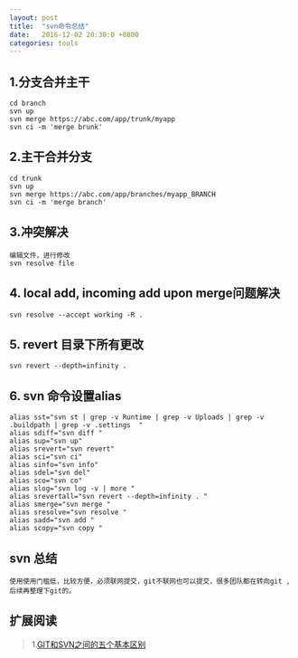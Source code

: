 ```yaml
---
layout: post
title:  "svn命令总结"
date:   2016-12-02 20:30:0 +0800
categories: tools
---
```


## 1.分支合并主干  
	cd branch
	svn up
	svn merge https://abc.com/app/trunk/myapp
	svn ci -m 'merge brunk'
	 
## 2.主干合并分支
	cd trunk
	svn up
	svn merge https://abc.com/app/branches/myapp_BRANCH
	svn ci -m 'merge branch'  

## 3.冲突解决
	编辑文件，进行修改 
	svn resolve file
	 
## 4. local add, incoming add upon merge问题解决
	svn resolve --accept working -R . 
	
## 5. revert 目录下所有更改
	svn revert --depth=infinity .
	
## 6. svn 命令设置alias
	
	alias sst="svn st | grep -v Runtime | grep -v Uploads | grep -v .buildpath | grep -v .settings  "
	alias sdiff="svn diff "
	alias sup="svn up"
	alias srevert="svn revert"
	alias sci="svn ci"
	alias sinfo="svn info"
	alias sdel="svn del"
	alias sco="svn co"
	alias slog="svn log -v | more "
	alias srevertall="svn revert --depth=infinity . "
	alias smerge="svn merge "
	alias sresolve="svn resolve "
	alias sadd="svn add "
	alias scopy="svn copy "
	
## svn 总结
	使用使用门槛低，比较方便，必须联网提交，git不联网也可以提交，很多团队都在转向git ,后续再整理下git的。
	
## 扩展阅读
>1.[GIT和SVN之间的五个基本区别](http://www.vaikan.com/5-fundamental-differences-between-git-svn/)
	
